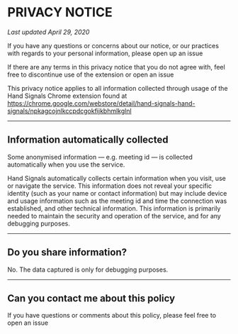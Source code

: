 # PRIVACY NOTICE

_Last updated April 29, 2020_

If you have any questions or concerns about our notice, or our practices with regards to your personal information, please open up an issue 

If there are any terms in this privacy notice that you do not agree with, feel free to discontinue use of the extension or open an issue

This privacy notice applies to all information collected through usage of the Hand Signals Chrome extension found at https://chrome.google.com/webstore/detail/hand-signals-hand-signals/npkagcojnlkccpdcgokfijkbhmlkglnl

---

## Information automatically collected

Some anonymised information — e.g. meeting id — is collected automatically when you use the service.

Hand Signals automatically collects certain information when you visit, use or navigate the service. This information does not reveal your specific identity (such as your name or contact information) but may include device and usage information such as the meeting id and time the connection was established, and other technical information. This information is primarily needed to maintain the security and operation of the service, and for any debugging purposes.

---

## Do you share information?

No. The data captured is only for debugging purposes.

---

## Can you contact me about this policy

If you have questions or comments about this policy, please feel free to open an issue
